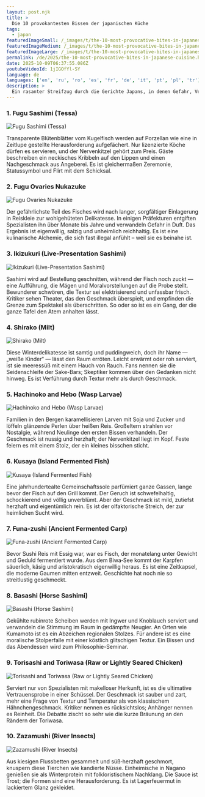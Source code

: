 ```yaml
---
layout: post.njk
title: >
  Die 10 provokantesten Bissen der japanischen Küche
tags:
  - japan
featuredImageSmall: /_images/t/the-10-most-provocative-bites-in-japanese-cuisine-cover-de-small.webp
featuredImageMedium: /_images/t/the-10-most-provocative-bites-in-japanese-cuisine-cover-de-medium.webp
featuredImageLarge: /_images/t/the-10-most-provocative-bites-in-japanese-cuisine-cover-de-large.webp
permalink: /de/2025/the-10-most-provocative-bites-in-japanese-cuisine.html
date: 2025-10-09T06:37:55.086Z
youtubeVideoId: 1jIGOfYl-SY
language: de
languages: ['en', 'ru', 'ro', 'es', 'fr', 'de', 'it', 'pt', 'pl', 'tr']
description: >
  Ein rasanter Streifzug durch die Gerichte Japans, in denen Gefahr, Verlangen und tiefe Tradition aufeinandertreffen. Erwarten Sie Aromen, die Stadtviertel entzweit, Texturen, die das erste Date skandalisieren, und Geschmäcker, die nächtliche Kühnheiten entfachen.
---
```


### 1. Fugu Sashimi (Tessa)

![Fugu Sashimi (Tessa)](/_images/d/d6231ee255ae4652f2854fdb01dc82b5-medium.webp)

Transparente Blütenblätter vom Kugelfisch werden auf Porzellan wie eine in Zeitlupe gestellte Herausforderung aufgefächert. Nur lizenzierte Köche dürfen es servieren, und der Nervenkitzel gehört zum Preis. Gäste beschreiben ein neckisches Kribbeln auf den Lippen und einen Nachgeschmack aus Angeberei. Es ist gleichermaßen Zeremonie, Statussymbol und Flirt mit dem Schicksal.

### 2. Fugu Ovaries Nukazuke

![Fugu Ovaries Nukazuke](/_images/e/e2ea193003828f827f78434981c2dfdd-medium.webp)

Der gefährlichste Teil des Fisches wird nach langer, sorgfältiger Einlagerung in Reiskleie zur wohlgehüteten Delikatesse. In einigen Präfekturen entgiften Spezialisten ihn über Monate bis Jahre und verwandeln Gefahr in Duft. Das Ergebnis ist eigenwillig, salzig und unheimlich reichhaltig. Es ist eine kulinarische Alchemie, die sich fast illegal anfühlt – weil sie es beinahe ist.

### 3. Ikizukuri (Live-Presentation Sashimi)

![Ikizukuri (Live-Presentation Sashimi)](/_images/d/d900129c7b4ba60cb148013517c9339b-medium.webp)

Sashimi wird auf Bestellung geschnitten, während der Fisch noch zuckt — eine Aufführung, die Mägen und Moralvorstellungen auf die Probe stellt. Bewunderer schwören, die Textur sei elektrisierend und unfassbar frisch. Kritiker sehen Theater, das den Geschmack überspielt, und empfinden die Grenze zum Spektakel als überschritten. So oder so ist es ein Gang, der die ganze Tafel den Atem anhalten lässt.

### 4. Shirako (Milt)

![Shirako (Milt)](/_images/3/304dc036744398cfc7b94d120d6e7961-medium.webp)

Diese Winterdelikatesse ist samtig und puddingweich, doch ihr Name — „weiße Kinder“ — lässt den Raum erröten. Leicht erwärmt oder roh serviert, ist sie meeressüß mit einem Hauch von Rauch. Fans nennen sie die Seidenschleife der Sake-Bars; Skeptiker kommen über den Gedanken nicht hinweg. Es ist Verführung durch Textur mehr als durch Geschmack.

### 5. Hachinoko and Hebo (Wasp Larvae)

![Hachinoko and Hebo (Wasp Larvae)](/_images/6/6cecb0401b5f934c43ef8fdd6e6932af-medium.webp)

Familien in den Bergen karamellisieren Larven mit Soja und Zucker und löffeln glänzende Perlen über heißen Reis. Großeltern strahlen vor Nostalgie, während Neulinge den ersten Bissen verhandeln. Der Geschmack ist nussig und herzhaft; der Nervenkitzel liegt im Kopf. Feste feiern es mit einem Stolz, der ein kleines bisschen sticht.

### 6. Kusaya (Island Fermented Fish)

![Kusaya (Island Fermented Fish)](/_images/5/5309e70f5918f98e7e29fb9739a9c581-medium.webp)

Eine jahrhundertealte Gemeinschaftssole parfümiert ganze Gassen, lange bevor der Fisch auf den Grill kommt. Der Geruch ist schwefelhaltig, schockierend und völlig unverblümt. Aber der Geschmack ist mild, zutiefst herzhaft und eigentümlich rein. Es ist der olfaktorische Streich, der zur heimlichen Sucht wird.

### 7. Funa‑zushi (Ancient Fermented Carp)

![Funa‑zushi (Ancient Fermented Carp)](/_images/b/b5ecc31606a887b78f0b7bac38892ae9-medium.webp)

Bevor Sushi Reis mit Essig war, war es Fisch, der monatelang unter Gewicht und Geduld fermentiert wurde. Aus dem Biwa‑See kommt der Karpfen säuerlich, käsig und aristokratisch eigenwillig heraus. Es ist eine Zeitkapsel, die moderne Gaumen mitten entzweit. Geschichte hat noch nie so streitlustig geschmeckt.

### 8. Basashi (Horse Sashimi)

![Basashi (Horse Sashimi)](/_images/8/8587da8c450813a70d675c835204435c-medium.webp)

Gekühlte rubinrote Scheiben werden mit Ingwer und Knoblauch serviert und verwandeln die Stimmung im Raum in gedämpfte Neugier. An Orten wie Kumamoto ist es ein Abzeichen regionalen Stolzes. Für andere ist es eine moralische Stolperfalle mit einer köstlich glitschigen Textur. Ein Bissen und das Abendessen wird zum Philosophie-Seminar.

### 9. Torisashi and Toriwasa (Raw or Lightly Seared Chicken)

![Torisashi and Toriwasa (Raw or Lightly Seared Chicken)](/_images/1/13084f2962f6df04ee99d522aba7e302-medium.webp)

Serviert nur von Spezialisten mit makelloser Herkunft, ist es die ultimative Vertrauensprobe in einer Schüssel. Der Geschmack ist sauber und zart, mehr eine Frage von Textur und Temperatur als von klassischem Hähnchengeschmack. Kritiker nennen es rücksichtslos; Anhänger nennen es Reinheit. Die Debatte zischt so sehr wie die kurze Bräunung an den Rändern der Toriwasa.

### 10. Zazamushi (River Insects)

![Zazamushi (River Insects)](/_images/7/767b85094885ccf84be19c4f30667c7a-medium.webp)

Aus kiesigen Flussbetten gesammelt und süß‑herzhaft geschmort, knuspern diese Tierchen wie kandierte Nüsse. Einheimische in Nagano genießen sie als Winterprotein mit folkloristischem Nachklang. Die Sauce ist Trost; die Formen sind eine Herausforderung. Es ist Lagerfeuermut in lackiertem Glanz gekleidet.

